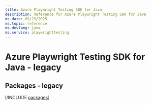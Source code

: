 ```yaml
---
title: Azure Playwright Testing SDK for Java
description: Reference for Azure Playwright Testing SDK for Java
ms.date: 09/23/2025
ms.topic: reference
ms.devlang: java
ms.service: playwrighttesting
---
```

# Azure Playwright Testing SDK for Java - legacy
## Packages - legacy
[!INCLUDE [packages](playwright-testing-index.md)]